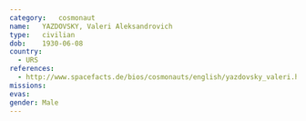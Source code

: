 ```yaml
---
category:	cosmonaut
name:	YAZDOVSKY, Valeri Aleksandrovich 
type:	civilian
dob:	1930-06-08
country:
  - URS
references:
  - http://www.spacefacts.de/bios/cosmonauts/english/yazdovsky_valeri.htm
missions:
evas:
gender:	Male
---
```

